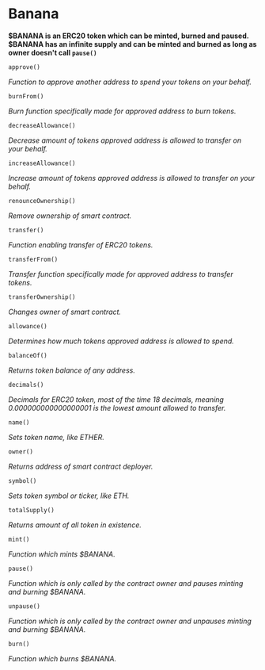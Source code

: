 # Banana
**$BANANA is an ERC20 token which can be minted, burned and paused. $BANANA has an infinite supply and can be minted and burned as long as owner doesn't call `pause()`**

```
approve()
```
*Function to approve another address to spend your tokens on your behalf.*

```
burnFrom()
```
*Burn function specifically made for approved address to burn tokens.*

```
decreaseAllowance()
```
*Decrease amount of tokens approved address is allowed to transfer on your behalf.*

```
increaseAllowance()
```
*Increase amount of tokens approved address is allowed to transfer on your behalf.*

```
renounceOwnership()
```
*Remove ownership of smart contract.*

```
transfer()
```
*Function enabling transfer of ERC20 tokens.*

```
transferFrom()
```
*Transfer function specifically made for approved address to transfer tokens.*

```
transferOwnership()
```
*Changes owner of smart contract.*

```
allowance()
```
*Determines how much tokens approved address is allowed to spend.*

```
balanceOf()
```
*Returns token balance of any address.*

```
decimals()
```
*Decimals for ERC20 token, most of the time 18 decimals, meaning 0.000000000000000001 is the lowest amount allowed to transfer.*

```
name()
```
*Sets token name, like ETHER.*

```
owner()
```
*Returns address of smart contract deployer.*

```
symbol()
```
*Sets token symbol or ticker, like ETH.*

```
totalSupply()
```
*Returns amount of all token in existence.*

```
mint()
```
*Function which mints $BANANA.*

```
pause()
```
*Function which is only called by the contract owner and pauses minting and burning $BANANA.*

```
unpause()
```
*Function which is only called by the contract owner and unpauses minting and burning $BANANA.*

```
burn()
```
*Function which burns $BANANA.*  
